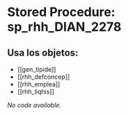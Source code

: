# Stored Procedure: sp_rhh_DIAN_2278

## Usa los objetos:
- [[gen_tipide]]
- [[rhh_defconcep]]
- [[rhh_emplea]]
- [[rhh_liqhis]]

*No code available.*
